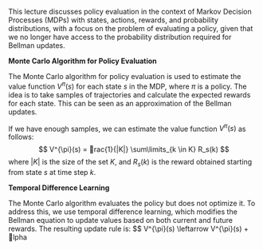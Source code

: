 This lecture discusses policy evaluation in the context of Markov Decision Processes (MDPs) with states, actions, rewards, and probability distributions, with a focus on the problem of evaluating a policy, given that we no longer have access to the probability distribution required for Bellman updates.

**Monte Carlo Algorithm for Policy Evaluation**

The Monte Carlo algorithm for policy evaluation is used to estimate the value function $V^{\pi}(s)$ for each state $s$ in the MDP, where $\pi$ is a policy. The idea is to take samples of trajectories and calculate the expected rewards for each state. This can be seen as an approximation of the Bellman updates.

If we have enough samples, we can estimate the value function $V^{\pi}(s)$ as follows:
$$
V^{\pi}(s) = rac{1}{|K|} \sum\limits_{k \in K} R_s(k)
$$
where $|K|$ is the size of the set $K$, and $R_s(k)$ is the reward obtained starting from state $s$ at time step $k$.

**Temporal Difference Learning**

The Monte Carlo algorithm evaluates the policy but does not optimize it. To address this, we use temporal difference learning, which modifies the Bellman equation to update values based on both current and future rewards. The resulting update rule is:
$$
V^{\pi}(s) \leftarrow V^{\pi}(s) + lpha 